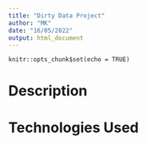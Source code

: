 ```yaml
---
title: "Dirty Data Project"
author: "MK"
date: "16/05/2022"
output: html_document
---
```


```{r setup, include=FALSE}
knitr::opts_chunk$set(echo = TRUE)
```

# Description

# Technologies Used
